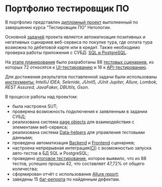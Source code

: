 # Портфолио тестировщик ПО #

В портфолио представлен [дипломный проект](https://github.com/GOODRUS/diplom2023) выполненный по завершению курса “Тестировщик ПО” Нетологии.

Основной [задачей](https://github.com/GOODRUS/diplom2023/blob/main/docs/Task.md?plain=1#L72) проекта является автоматизация позитивных и негативных сценариев веб-сервиса по покупке тура, где оплата тура возможна по дебетовой карте или в кредит. Также необходимо проверка работы приложения с СУБД: [SQL и PostgreSQL](https://github.com/GOODRUS/diplom2023/blob/main/docs/Task.md?plain=1#L53).

На [этапе планирования](https://github.com/GOODRUS/diplom2023/blob/main/docs/Plan.md#L1) было разработаны 88 [тестовых сценариев](https://github.com/GOODRUS/diplom2023/blob/main/docs/Plan.md#перечень-автоматизируемых-сценариев#L2), из которых 72 относятся к [UI-тестированию](https://github.com/GOODRUS/diplom2023/blob/main/docs/Plan.md#frontend-сценарии#L3) и 16 к [API-тестированию](https://github.com/GOODRUS/diplom2023/blob/main/docs/Plan.md#backend-сценарии#L46).

Для достижения результатов поставленной задачи были использованы [инструменты:](https://github.com/GOODRUS/diplom2023/blob/main/docs/Plan.md#перечень-используемых-инструментов-с-обоснованием-выбора#L89) _IntelliJ IDEA, Selenide, JUnit5, JUnit Jupiter, Allure, Lombok, REST Assured, JavaFaker, DBUtils, Gson_.

В процессе работы над проектом:
- была настроена SUT;
- проверена возможность подключения к заявленным в задании СУБД;
- реализована система [page objects](https://github.com/GOODRUS/diplom2023/tree/main/src/test/java/ru/netology/page) для взаимодействия с элементами веб-сервиса;
- реализована система [Data-helpers](https://github.com/GOODRUS/diplom2023/tree/main/src/test/java/ru/netology/data) для управления тестовыми данными;
- проведена автоматизация [Backend](https://github.com/GOODRUS/diplom2023/tree/main/src/test/java/ru/netology/test/Backend) и [Frontend](https://github.com/GOODRUS/diplom2023/tree/main/src/test/java/ru/netology/test/Frontend) сценариев;
- настроена непрерывная интеграция([CI](https://ci.appveyor.com/project/GOODRUS/diplom2023-vdmw0/branch/main)) с возможностью запуска авто-тестов в БД SQL и PostgreSQL;
- проведено [итоговое тестирование](https://github.com/GOODRUS/diplom2023/blob/main/docs/Report.md#общие-итоги), которое выявило, что из 88 тестов, успешно прошли 42, что составляет 47,72% от общего количества;
- сформирован отчёт с использование [Allure report](https://github.com/GOODRUS/diplom2023/blob/main/docs/Report.md#отчёт-по-итогам-тестирования);
- заведены 15 [баг-репорта](https://github.com/GOODRUS/diplom2023/issues) по найденным дефектам. 
